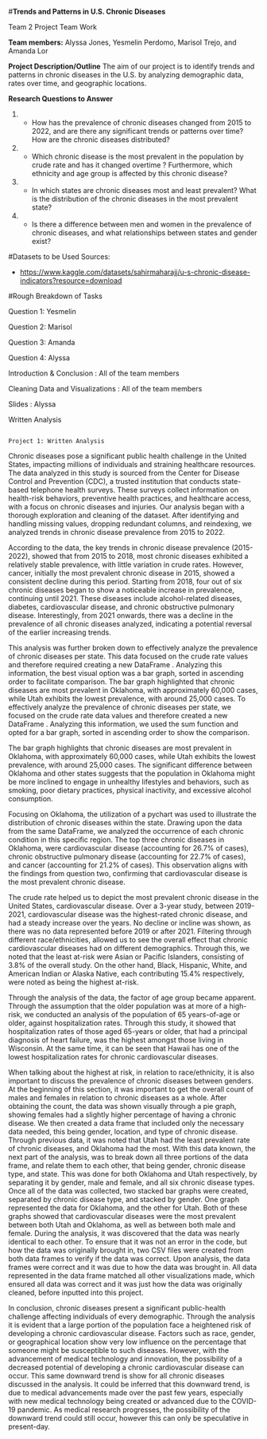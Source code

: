 #**Trends and Patterns in U.S. Chronic Diseases**

Team 2 Project Team Work

**Team members:** Alyssa Jones, Yesmelin Perdomo, Marisol Trejo, and Amanda Lor

**Project Description/Outline**
The aim of our project is to identify trends and patterns in chronic diseases in the U.S. by analyzing demographic data, rates over time, and geographic locations.

**Research Questions to Answer**
1) - How has the prevalence of chronic diseases changed from 2015 to 2022, and are there any significant trends or patterns over time? How are the chronic diseases distributed? 
2) - Which chronic disease is the most prevalent in the population by crude rate and has it changed overtime ? Furthermore, which ethnicity and age group is affected by this chronic disease?
3) - In which states are chronic diseases most and least prevalent? What is the distribution of the chronic diseases in the most prevalent state? 
4) - Is there a difference between men and women in the prevalence of chronic diseases, and what relationships between states and gender exist?



#Datasets to be Used
Sources: 
- https://www.kaggle.com/datasets/sahirmaharajj/u-s-chronic-disease-indicators?resource=download

#Rough Breakdown of Tasks

Question 1: Yesmelin

Question 2: Marisol

Question 3: Amanda

Question 4: Alyssa

Introduction & Conclusion : All of the team members

Cleaning Data and Visualizations : All of the team members

Slides : Alyssa

Written Analysis

                                                                      Project 1: Written Analysis

  Chronic diseases pose a significant public health challenge in the United States, impacting millions of individuals and straining healthcare resources. The data analyzed in this study is sourced from the Center for Disease Control and Prevention (CDC), a trusted institution that conducts state-based telephone health surveys. These surveys collect information on health-risk behaviors, preventive health practices, and healthcare access, with a focus on chronic diseases and injuries. Our analysis began with a thorough exploration and cleaning of the dataset. After identifying and handling missing values, dropping redundant columns, and reindexing, we analyzed trends in chronic disease prevalence from 2015 to 2022. 

  According to the data, the key trends in chronic disease prevalence (2015-2022), showed that from 2015 to 2018, most chronic diseases exhibited a relatively stable prevalence, with little variation in crude rates. However, cancer, initially the most prevalent chronic disease in 2015, showed a consistent decline during this period. Starting from 2018, four out of six chronic diseases began to show a noticeable increase in prevalence, continuing until 2021. These diseases include alcohol-related diseases, diabetes, cardiovascular disease, and chronic obstructive pulmonary disease. Interestingly, from 2021 onwards, there was a decline in the prevalence of all chronic diseases analyzed, indicating a potential reversal of the earlier increasing trends.

  This analysis was further broken down to effectively analyze the prevalence of chronic diseases per state. This data focused on the crude rate values and therefore required creating a new DataFrame . Analyzing this information, the best visual option was a bar graph, sorted in ascending order to facilitate comparison. The bar graph highlighted that chronic diseases are most prevalent in Oklahoma, with approximately 60,000 cases, while Utah exhibits the lowest prevalence, with around 25,000 cases.
To effectively analyze the prevalence of chronic diseases per state, we focused on the crude rate data values and therefore created a new DataFrame . Analyzing this information, we used the sum function and opted for a bar graph, sorted in ascending order to show the comparison.

  The bar graph highlights that chronic diseases are most prevalent in Oklahoma, with approximately 60,000 cases, while Utah exhibits the lowest prevalence, with around 25,000 cases. The significant difference between Oklahoma and other states suggests that the population in Oklahoma might be more inclined to engage in unhealthy lifestyles and behaviors, such as smoking, poor dietary practices, physical inactivity, and excessive alcohol consumption.

  Focusing on Oklahoma, the utilization of a pychart was used to illustrate the distribution of chronic diseases within the state. Drawing upon the data from the same DataFrame, we analyzed the occurrence of each chronic condition in this specific region. The top three chronic diseases in Oklahoma, were cardiovascular disease (accounting for 26.7% of cases), chronic obstructive pulmonary disease (accounting for 22.7% of cases), and cancer (accounting for 21.2% of cases). This observation aligns with the findings from question two, confirming that cardiovascular disease is the most prevalent chronic disease.

  The crude rate helped us to depict the most prevalent chronic disease in the United States, cardiovascular disease. Over a 3-year study, between 2019-2021, cardiovascular disease was the highest-rated chronic disease, and had a steady increase over the years. No decline or incline was shown, as there was no data represented before 2019 or after 2021. Filtering through different race/ethnicities, allowed us to see the overall effect that chronic cardiovascular diseases had on different demographics. Through this, we noted that the least at-risk were Asian or Pacific Islanders, consisting of 3.8% of the overall study. On the other hand, Black, Hispanic, White, and American Indian or Alaska Native, each contributing 15.4% respectively, were noted as being the highest at-risk.

  Through the analysis of the data, the factor of age group became apparent. Through the assumption that the older population was at more of a high-risk, we conducted an analysis of the population of 65 years-of-age or older, against hospitalization rates. Through this study, it showed that hospitalization rates of those aged 65-years or older, that had a principal diagnosis of heart failure, was the highest amongst those living in Wisconsin. At the same time, it can be seen that Hawaii has one of the lowest hospitalization rates for chronic cardiovascular diseases.

  When talking about the highest at risk, in relation to race/ethnicity, it is also important to discuss the prevalence of chronic diseases between genders. At the beginning of this section, it was important to get the overall count of males and females in relation to chronic diseases as a whole. After obtaining the count, the data was shown visually through a pie graph, showing females had a slightly higher percentage of having a chronic disease. We then created a data frame that included only the necessary data needed, this being gender, location, and type of chronic disease. Through previous data, it was noted that Utah had the least prevalent rate of chronic diseases, and Oklahoma had the most. With this data known, the next part of the analysis, was to break down all three portions of the data frame, and relate them to each other, that being gender, chronic disease type, and state. This was done for both Oklahoma and Utah respectively, by separating it by gender, male and female, and all six chronic disease types. Once all of the data was collected, two stacked bar graphs were created, separated by chronic disease type, and stacked by gender. One graph represented the data for Oklahoma, and the other for Utah. Both of these graphs showed that cardiovascular diseases were the most prevalent between both Utah and Oklahoma, as well as between both male and female.
During the analysis, it was discovered that the data was nearly identical to each other. To ensure that it was not an error in the code, but how the data was originally brought in, two CSV files were created from both data frames to verify if the data was correct. Upon analysis, the data frames were correct and it was due to how the data was brought in. All data represented in the data frame matched all other visualizations made, which ensured all data was correct and it was just how the data was originally cleaned, before inputted into this project.

  In conclusion, chronic diseases present a significant public-health challenge affecting individuals of every demographic. Through the analysis it is evident that a large portion of the population face a heightened risk of developing a chronic cardiovascular disease. Factors such as race, gender, or geographical location show very low influence on the percentage that someone might be susceptible to such diseases. However, with the advancement of medical technology and innovation, the possibility of a decreased potential of developing a chronic cardiovascular disease can occur. This same downward trend is show for all chronic diseases discussed in the analysis. It could be inferred that this downward trend, is due to medical advancements made over the past few years, especially with new medical technology being created or advanced due to the COVID-19 pandemic. As medical research progresses, the possibility of the downward trend could still occur, however this can only be speculative in present-day.
